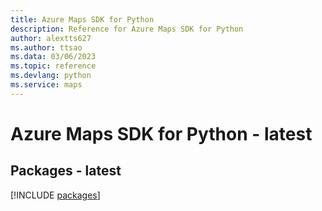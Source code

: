 ```yaml
---
title: Azure Maps SDK for Python
description: Reference for Azure Maps SDK for Python
author: alextts627
ms.author: ttsao
ms.data: 03/06/2023
ms.topic: reference
ms.devlang: python
ms.service: maps
---
```

# Azure Maps SDK for Python - latest
## Packages - latest
[!INCLUDE [packages](maps-index.md)]